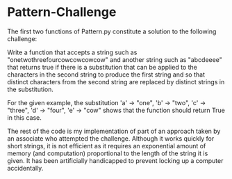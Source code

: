 # Pattern-Challenge

The first two functions of Pattern.py constitute a solution to the following challenge:

Write a function that accepts a string such as "onetwothreefourcowcowcowcow" and another string such as "abcdeeee" that returns true if there is a substitution that can be applied to the characters in the second string to produce the first string and so that distinct characters from the second string are replaced by distinct strings in the substitution.

For the given example, the substitution 'a' -> "one", 'b' -> "two", 'c' -> "three", 'd' -> "four", 'e' -> "cow" shows that the function should return True in this case.


The rest of the code is my implementation of part of an approach taken by an associate who attempted the challenge. Although it works quickly for short strings, it is not efficient as it requires an exponential amount of memory (and computation) proportional to the length of the string it is given. It has been artificially handicapped to prevent locking up a computer accidentally.